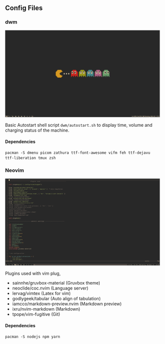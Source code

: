 ## Config Files

### dwm

![](desktop.png)

Basic Autostart shell script `dwm/autostart.sh` to display time, volume and charging status of the machine.

#### Dependencies

`pacman -S dmenu picom zathura ttf-font-awesome vifm feh ttf-dejavu ttf-liberation tmux zsh`

### Neovim

![](nvim.png)

Plugins used with vim plug,

- sainnhe/gruvbox-material (Gruvbox theme)
- neoclide/coc.nvim (Language server)
- lervag/vimtex (Latex for vim)
- godlygeek/tabular (Auto align of tabulation)
- iamcco/markdown-preview.nvim (Markdown preview)
- ixru/nvim-markdown (Markdown)
- tpope/vim-fugitive (Git)

#### Dependencies

`pacman -S nodejs npm yarn`
